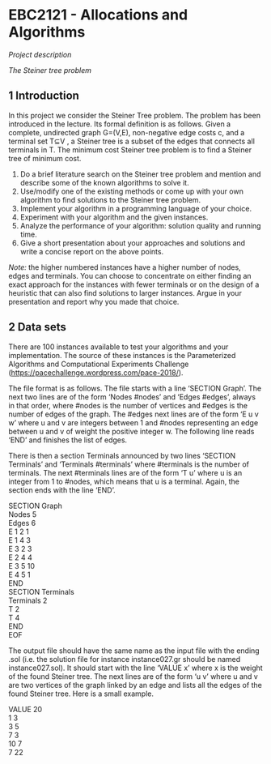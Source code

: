 # EBC2121 - Allocations and Algorithms

_Project description_

_The Steiner tree problem_

## 1 Introduction

In this project we consider the Steiner Tree problem. The problem has been introduced in the lecture. Its formal definition is as follows.
Given a complete, undirected graph G=(V,E), non-negative edge costs c, and a terminal set T⊆V , a Steiner tree is a subset of the edges that connects all terminals in T. The minimum cost Steiner tree problem is to find a Steiner tree of minimum cost.

1. Do a brief literature search on the Steiner tree problem and mention and describe some of the known algorithms to solve it.
2. Use/modify one of the existing methods or come up with your own algorithm to find solutions
to the Steiner tree problem.
3. Implement your algorithm in a programming language of your choice.
4. Experiment with your algorithm and the given instances.
5. Analyze the performance of your algorithm: solution quality and running time.
6. Give a short presentation about your approaches and solutions and write a concise report on the above points.

*Note:* the higher numbered instances have a higher number of nodes, edges and terminals. You can choose to concentrate on either finding an exact approach for the instances with fewer terminals or on the design of a heuristic that can also find solutions to larger instances. Argue in your presentation and report why you made that choice.

## 2 Data sets

There are 100 instances available to test your algorithms and your implementation. The source of these instances is the Parameterized Algorithms and Computational Experiments Challenge (https://pacechallenge.wordpress.com/pace-2018/).

The file format is as follows. The file starts with a line ‘SECTION Graph’. The next two lines are of the form ‘Nodes #nodes’ and ‘Edges #edges’, always in that order, where #nodes is the number of vertices and #edges is the number of edges of the graph. The #edges next lines are of the form ‘E u v w’ where u and v are integers between 1 and #nodes representing an edge between u and v of weight the positive integer w. The following line reads ‘END’ and finishes the list of edges.

There is then a section Terminals announced by two lines ‘SECTION Terminals’ and ‘Terminals #terminals’ where #terminals is the number of terminals. The next #terminals lines are of the form ‘T u’ where u is an integer from 1 to #nodes, which means that u is a terminal. Again, the section ends with the line ‘END’.

SECTION Graph <br>
Nodes 5 <br>
Edges 6 <br>
E 1 2 1 <br>
E 1 4 3 <br>
E 3 2 3 <br>
E 2 4 4 <br>
E 3 5 10 <br>
E 4 5 1 <br>
END <br>
SECTION Terminals <br>
Terminals 2 <br>
T 2 <br>
T 4 <br>
END <br>
EOF

The output file should have the same name as the input file with the ending .sol (i.e. the solution file for instance instance027.gr should be named instance027.sol). It should start with the line ‘VALUE x’ where x is the weight of the found Steiner tree. The next lines are of the form ‘u v’ where u and v are two vertices of the graph linked by an edge and lists all the edges of the found Steiner tree. Here is a small example.

VALUE 20 <br>
1 3 <br>
3 5 <br>
7 3 <br>
10 7 <br>
7 22 <br>
